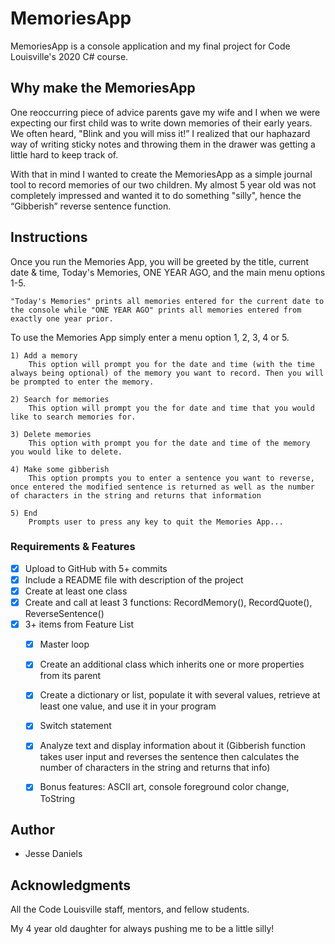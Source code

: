# MemoriesApp

MemoriesApp is a console application and my final project for Code Louisville's 2020 C# course.

## Why make the MemoriesApp

One reoccurring piece of advice parents gave my wife and I when we were expecting our first child was to write down memories of their early years. We often heard, "Blink and you will miss it!” I realized that our haphazard way of writing sticky notes and throwing them in the drawer was getting a little hard to keep track of.

With that in mind I wanted to create the MemoriesApp as a simple journal tool to record memories of our two children. My almost 5 year old was not completely impressed and wanted it to do something "silly", hence the “Gibberish” reverse sentence function.  

## Instructions

Once you run the Memories App, you will be greeted by the title, current date & time, Today's Memories, ONE YEAR AGO, and the main menu options 1-5.

    "Today's Memories" prints all memories entered for the current date to the console while "ONE YEAR AGO" prints all memories entered from exactly one year prior. 

To use the Memories App simply enter a menu option 1, 2, 3, 4 or 5.

    1) Add a memory
        This option will prompt you for the date and time (with the time always being optional) of the memory you want to record. Then you will be prompted to enter the memory.
    
    2) Search for memories
        This option will prompt you the for date and time that you would like to search memories for.
 
    3) Delete memories
        This option with prompt you for the date and time of the memory you would like to delete.
    
    4) Make some gibberish
        This option prompts you to enter a sentence you want to reverse, once entered the modified sentence is returned as well as the number of characters in the string and returns that information
    
    5) End 
        Prompts user to press any key to quit the Memories App...

### Requirements & Features

 - [x] Upload to GitHub with 5+ commits
 - [x] Include a README file with description of the project
 - [x] Create at least one class  
 - [x] Create and call at least 3 functions: RecordMemory(), RecordQuote(), ReverseSentence()
 - [x] 3+ items from Feature List
    - [x] Master loop
    - [x] Create an additional class which inherits one or more properties from its parent
    - [x] Create a dictionary or list, populate it with several values, retrieve at least one value, and use it in your program
    - [x] Switch statement
    - [x] Analyze text and display information about it (Gibberish function takes user input and reverses the sentence then calculates the number of characters in the string and returns that info)
    - [x] Bonus features: ASCII art, console foreground color change, ToString


## Author

* Jesse Daniels  

## Acknowledgments

All the Code Louisville staff, mentors, and fellow students.

My 4 year old daughter for always pushing me to be a little silly!
